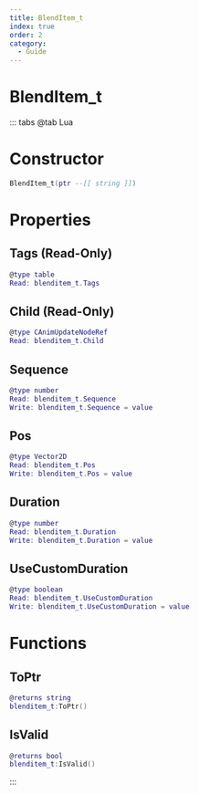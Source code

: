 ```yaml
---
title: BlendItem_t
index: true
order: 2
category:
  - Guide
---
```


# BlendItem_t

::: tabs
@tab Lua
# Constructor
```lua
BlendItem_t(ptr --[[ string ]])
```
# Properties
## Tags (Read-Only)
```lua
@type table
Read: blenditem_t.Tags
```
## Child (Read-Only)
```lua
@type CAnimUpdateNodeRef
Read: blenditem_t.Child
```
## Sequence 
```lua
@type number
Read: blenditem_t.Sequence
Write: blenditem_t.Sequence = value
```
## Pos 
```lua
@type Vector2D
Read: blenditem_t.Pos
Write: blenditem_t.Pos = value
```
## Duration 
```lua
@type number
Read: blenditem_t.Duration
Write: blenditem_t.Duration = value
```
## UseCustomDuration 
```lua
@type boolean
Read: blenditem_t.UseCustomDuration
Write: blenditem_t.UseCustomDuration = value
```
# Functions
## ToPtr
```lua
@returns string
blenditem_t:ToPtr()
```
## IsValid
```lua
@returns bool
blenditem_t:IsValid()
```

:::